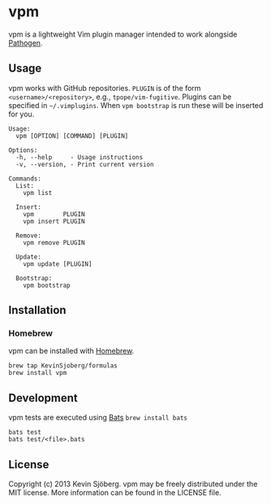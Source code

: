 # vpm

vpm is a lightweight Vim plugin manager intended to work alongside
[Pathogen](https://github.com/tpope/vim-pathogen).

## Usage

vpm works with GitHub repositories. `PLUGIN` is of the form
`<username>/<repository>`, e.g., `tpope/vim-fugitive`. Plugins can be specified
in `~/.vimplugins`. When `vpm bootstrap` is run these
will be inserted for you.

```
Usage:
  vpm [OPTION] [COMMAND] [PLUGIN]

Options:
  -h, --help     - Usage instructions
  -v, --version, - Print current version

Commands:
  List:
    vpm list

  Insert:
    vpm        PLUGIN
    vpm insert PLUGIN

  Remove:
    vpm remove PLUGIN

  Update:
    vpm update [PLUGIN]

  Bootstrap:
    vpm bootstrap
```

## Installation

### Homebrew

vpm can be installed with [Homebrew](http://brew.sh/).

    brew tap KevinSjoberg/formulas
    brew install vpm

## Development

vpm tests are executed using [Bats](https://github.com/sstephenson/bats)
`brew install bats`

    bats test
    bats test/<file>.bats


## License

Copyright (c) 2013 Kevin Sjöberg. vpm may be freely distributed under the MIT
license. More information can be found in the LICENSE file.
